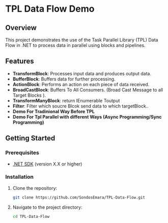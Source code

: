 
# TPL Data Flow Demo

## Overview

This project demonstrates the use of the Task Parallel Library (TPL) Data Flow in .NET to process data in parallel using blocks and pipelines.

## Features

- **TransformBlock**: Processes input data and produces output data.
- **BufferBlock**: Buffers data for further processing.
- **ActionBlock**: Performs an action on each piece of data received.
- **BroadCastBlock**: Buffers To All Consumers. (Broad Cast Message to all Target Blocks ).
- **TransformManyBlock**: return IEnumerable Toutput
- **Filter**: Filter which soucre Blcok send data to which targetBlock..
- **Demo For Tradinional Way Before TPL**
- **Demo For Tpl Parallel with different Ways (Async Programming/Sync Programming)**

## Getting Started

### Prerequisites

- [.NET SDK](https://dotnet.microsoft.com/download) (version X.X or higher)

### Installation

1. Clone the repository:
   ```bash
   git clone https://github.com/SondosEmara/TPL-Data-Flow.git
   
2. Navigate to the project directory:
   ```bash
   cd TPL-Data-Flow





